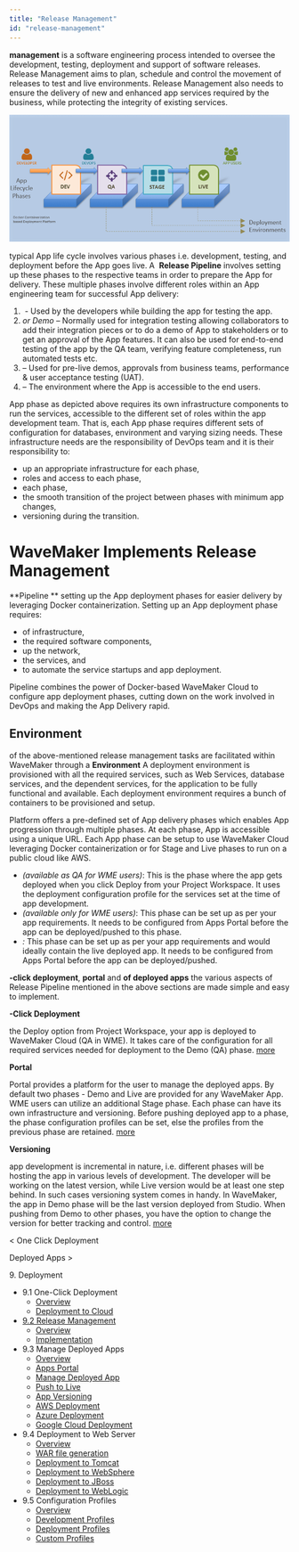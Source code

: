```yaml
---
title: "Release Management"
id: "release-management"
---
```


**management** is a software engineering process intended to oversee the development, testing, deployment and support of software releases. Release Management aims to plan, schedule and control the movement of releases to test and live environments. Release Management also needs to ensure the delivery of new and enhanced app services required by the business, while protecting the integrity of existing services.

[![release_pipeline](../assets/release_pipeline.png)](../assets/release_pipeline.png)

typical App life cycle involves various phases i.e. development, testing, and deployment before the App goes live. A   **Release Pipeline** involves setting up these phases to the respective teams in order to prepare the App for delivery. These multiple phases involve different roles within an App engineering team for successful App delivery:

1.  - Used by the developers while building the app for testing the app.
2. _or Demo_ – Normally used for integration testing allowing collaborators to add their integration pieces or to do a demo of App to stakeholders or to get an approval of the App features. It can also be used for end-to-end testing of the app by the QA team, verifying feature completeness, run automated tests etc.
3. – Used for pre-live demos, approvals from business teams, performance & user acceptance testing (UAT).
4. – The environment where the App is accessible to the end users.

App phase as depicted above requires its own infrastructure components to run the services, accessible to the different set of roles within the app development team. That is, each App phase requires different sets of configuration for databases, environment and varying sizing needs. These infrastructure needs are the responsibility of DevOps team and it is their responsibility to:

- up an appropriate infrastructure for each phase,
- roles and access to each phase,
- each phase,
- the smooth transition of the project between phases with minimum app changes,
- versioning during the transition.

# WaveMaker Implements Release Management

**Pipeline ** setting up the App deployment phases for easier delivery by leveraging Docker containerization. Setting up an App deployment phase requires:

- of infrastructure,
- the required software components,
- up the network,
- the services, and
- to automate the service startups and app deployment.

Pipeline combines the power of Docker-based WaveMaker Cloud to configure app deployment phases, cutting down on the work involved in DevOps and making the App Delivery rapid.

## Environment

of the above-mentioned release management tasks are facilitated within WaveMaker through a **Environment** A deployment environment is provisioned with all the required services, such as Web Services, database services, and the dependent services, for the application to be fully functional and available. Each deployment environment requires a bunch of containers to be provisioned and setup.

Platform offers a pre-defined set of App delivery phases which enables App progression through multiple phases. At each phase, App is accessible using a unique URL. Each App phase can be setup to use WaveMaker Cloud leveraging Docker containerization or for Stage and Live phases to run on a public cloud like AWS.

- _(available as QA for WME users)_: This is the phase where the app gets deployed when you click Deploy from your Project Workspace. It uses the deployment configuration profile for the services set at the time of app development.
- _(available only for WME users)_: This phase can be set up as per your app requirements. It needs to be configured from Apps Portal before the app can be deployed/pushed to this phase.
- _:_ This phase can be set up as per your app requirements and would ideally contain the live deployed app. It needs to be configured from Apps Portal before the app can be deployed/pushed.

**\-click deployment**, **portal** and **of deployed apps** the various aspects of Release Pipeline mentioned in the above sections are made simple and easy to implement.

**\-Click Deployment**

the Deploy option from Project Workspace, your app is deployed to WaveMaker Cloud (QA in WME). It takes care of the configuration for all required services needed for deployment to the Demo (QA) phase. [more](/learn/app-development/deployment/one-click-deployment/)

**Portal**

Portal provides a platform for the user to manage the deployed apps. By default two phases - Demo and Live are provided for any WaveMaker App. WME users can utilize an additional Stage phase. Each phase can have its own infrastructure and versioning. Before pushing deployed app to a phase, the phase configuration profiles can be set, else the profiles from the previous phase are retained. [more](/learn/app-development/deployment/manage-deployed-apps/)

**Versioning**

app development is incremental in nature, i.e. different phases will be hosting the app in various levels of development. The developer will be working on the latest version, while Live version would be at least one step behind. In such cases versioning system comes in handy. In WaveMaker, the app in Demo phase will be the last version deployed from Studio. When pushing from Demo to other phases, you have the option to change the version for better tracking and control. [more](/learn/app-development/deployment/manage-deployed-apps/#push-to-live)

< One Click Deployment

Deployed Apps >

9\. Deployment

- 9.1 One-Click Deployment
    - [Overview](/learn/app-development/deployment/one-click-deployment/)
    - [Deployment to Cloud](/learn/app-development/deployment/one-click-deployment/#cloud-deployment)
- [9.2 Release Management](#)
    - [Overview](#)
    - [Implementation](#working)
- 9.3 Manage Deployed Apps
    - [Overview](/learn/app-development/deployment/manage-deployed-apps/)
    - [Apps Portal](/learn/app-development/deployment/manage-deployed-apps/#apps-portal)
    - [Manage Deployed App](/learn/app-development/deployment/manage-deployed-apps/#manage-deployed-app)
    - [Push to Live](/learn/app-development/deployment/manage-deployed-apps/#push-to-live)
    - [App Versioning](/learn/app-development/deployment/manage-deployed-apps/#versioning)
    - [AWS Deployment](/learn/app-development/deployment/deployment-to-aws/)
    - [Azure Deployment](/learn/app-development/deployment/deployment-to-azure/)
    - [Google Cloud Deployment](/learn/app-development/deployment/deployment-google-cloud/)
- 9.4 Deployment to Web Server
    - [Overview](/learn/app-development/deployment/deployment-web-server/#)
    - [WAR file generation](/learn/app-development/deployment/deployment-web-server/#war-file-generation)
    - [Deployment to Tomcat](/learn/how-tos/wavemaker-application-deployment-tomcat/)
    - [Deployment to WebSphere](/learn/how-tos/wavemaker-application-deployment-websphere-liberty-profile/)
    - [Deployment to JBoss](/learn/how-tos/wavemaker-application-deployment-jboss/)
    - [Deployment to WebLogic](/learn/how-tos/wavemaker-application-deployment-weblogic-application-server/)
- 9.5 Configuration Profiles
    - [Overview](/learn/app-development/deployment/configuration-profiles/)
    - [Development Profiles](/learn/app-development/deployment/configuration-profiles/#dev-profile)
    - [Deployment Profiles](/learn/app-development/deployment/configuration-profiles/#deploy-profile)
    - [Custom Profiles](/learn/app-development/deployment/configuration-profiles/#custom-profile)
